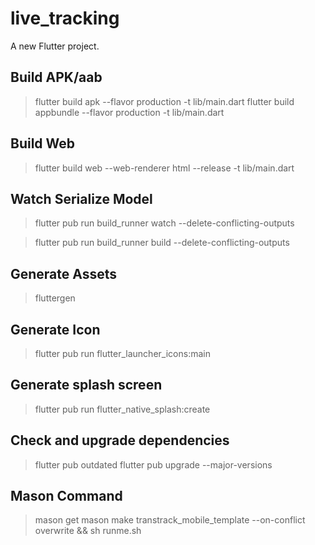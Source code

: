 # live_tracking

A new Flutter project.

## Build APK/aab
> flutter build apk --flavor production -t lib/main.dart
> flutter build appbundle --flavor production -t lib/main.dart

## Build Web
> flutter build web --web-renderer html --release -t lib/main.dart

## Watch Serialize Model
> flutter pub run build_runner watch --delete-conflicting-outputs

> flutter pub run build_runner build --delete-conflicting-outputs

## Generate Assets
> fluttergen

## Generate Icon
> flutter pub run flutter_launcher_icons:main

## Generate splash screen
> flutter pub run flutter_native_splash:create

## Check and upgrade dependencies
> flutter pub outdated
> flutter pub upgrade --major-versions

## Mason Command
> mason get
> mason make transtrack_mobile_template --on-conflict overwrite && sh runme.sh